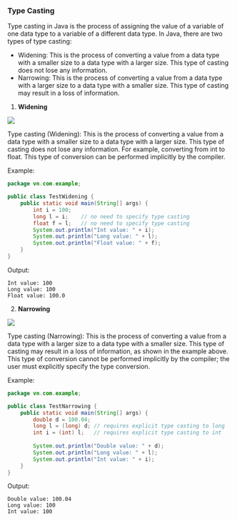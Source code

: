 ### Type Casting
Type casting in Java is the process of assigning the value of a variable of one data type to a variable of a different data type.
In Java, there are two types of type casting:
- Widening: This is the process of converting a value from a data type with a smaller size to a data type with a larger size. This type of casting does not lose any information.
- Narrowing: This is the process of converting a value from a data type with a larger size to a data type with a smaller size. This type of casting may result in a loss of information.

1. **Widening**

![](https://viettuts.vn/images/java/java-co-ban/ep-kieu-du-lieu-noi-rong.jpg)

Type casting (Widening): This is the process of converting a value from a data type with a smaller size to a data type with a larger size. This type of casting does not lose any information. For example, converting from int to float. This type of conversion can be performed implicitly by the compiler.

Example:
```java
package vn.com.example;

public class TestWidening {
    public static void main(String[] args) {
        int i = 100;
        long l = i;    // no need to specify type casting
        float f = l;   // no need to specify type casting
        System.out.println("Int value: " + i);
        System.out.println("Long value: " + l);
        System.out.println("Float value: " + f);
    }
}
```
Output:
```
Int value: 100
Long value: 100
Float value: 100.0
```
2. **Narrowing**

![](https://viettuts.vn/images/java/java-co-ban/ep-kieu-du-lieu-thu-hep.jpg)
   
Type casting (Narrowing): This is the process of converting a value from a data type with a larger size to a data type with a smaller size. This type of casting may result in a loss of information, as shown in the example above. This type of conversion cannot be performed implicitly by the compiler; the user must explicitly specify the type conversion.

Example:
```java
package vn.com.example;

public class TestNarrowing {
    public static void main(String[] args) {
        double d = 100.04;
        long l = (long) d; // requires explicit type casting to long
        int i = (int) l;   // requires explicit type casting to int
 
        System.out.println("Double value: " + d);
        System.out.println("Long value: " + l);
        System.out.println("Int value: " + i);
    }
}
```
Output:
```
Double value: 100.04
Long value: 100
Int value: 100
```